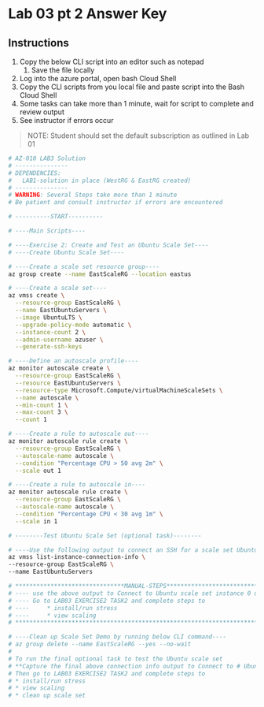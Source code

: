 # Lab 03 pt 2 Answer Key

## Instructions

1. Copy the below CLI script into an editor such as notepad
   1. Save the file locally
1. Log into the azure portal, open bash Cloud Shell
1. Copy the CLI scripts from you local file and paste script into the Bash Cloud Shell
1. Some tasks can take more than 1 minute, wait for script to complete and review output
1. See instructor if errors occur

> NOTE: Student should set the default subscription as outlined in Lab 01

```sh
# AZ-010 LAB3 Solution
# ---------------
# DEPENDENCIES:
#   LAB1-solution in place (WestRG & EastRG created)
# ---------------
# WARNING: Several Steps take more than 1 minute
# Be patient and consult instructor if errors are encountered

# ----------START----------

# ----Main Scripts----

# ----Exercise 2: Create and Test an Ubuntu Scale Set----
# ----Create Ubuntu Scale Set----

# ----Create a scale set resource group----
az group create --name EastScaleRG --location eastus

# ----Create a scale set----
az vmss create \
  --resource-group EastScaleRG \
  --name EastUbuntuServers \
  --image UbuntuLTS \
  --upgrade-policy-mode automatic \
  --instance-count 2 \
  --admin-username azuser \
  --generate-ssh-keys

# ----Define an autoscale profile----
az monitor autoscale create \
  --resource-group EastScaleRG \
  --resource EastUbuntuServers \
  --resource-type Microsoft.Compute/virtualMachineScaleSets \
  --name autoscale \
  --min-count 1 \
  --max-count 3 \
  --count 1

# ----Create a rule to autoscale out----
az monitor autoscale rule create \
  --resource-group EastScaleRG \
  --autoscale-name autoscale \
  --condition "Percentage CPU > 50 avg 2m" \
  --scale out 1

# ----Create a rule to autoscale in----
az monitor autoscale rule create \
  --resource-group EastScaleRG \
  --autoscale-name autoscale \
  --condition "Percentage CPU < 30 avg 1m" \
  --scale in 1

# --------Test Ubuntu Scale Set (optional task)--------

# ----Use the following output to connect an SSH for a scale set Ubuntu server session----
az vmss list-instance-connection-info \
--resource-group EastScaleRG \
--name EastUbuntuServers

# *******************************MANUAL-STEPS**************************************
# ---- use the above output to Connect to Ubuntu scale set instance 0 using SSH----
# ---- Go to LAB03 EXERCISE2 TASK2 and complete steps to
# ----     * install/run stress
# ----     * view scaling
# *********************************************************************************

# ----Clean up Scale Set Demo by running below CLI command----
# az group delete --name EastScaleRG --yes --no-wait
#
# To run the final optional task to test the Ubuntu scale set
# **Capture the final above connection info output to Connect to # Ubuntu scale set instance 0 using SSH**
# Then go to LAB03 EXERCISE2 TASK2 and complete steps to
# * install/run stress
# * view scaling
# * clean up scale set
